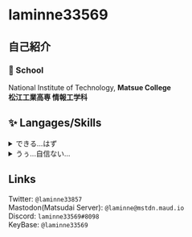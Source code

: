# laminne33569

## 自己紹介

### 🏢 School 
National Institute of Technology, **Matsue College**  
**松江工業高専 情報工学科**  

## ✨ Langages/Skills  
<details>
<summary>できる...はず</summary>
<pre>
Ruby (3years)  
Python (2years)  
Creating Server Environment (2years)  
</pre>
</details>

<details>
<summary>うぅ...自信ない...</summary>
  <pre>
HTML5/CSS3 (4years) 
Javascript (1years)  
Docker / Docker-compose (2years)  
ROBOCON (4years)  
ShellScript (0.5year)  
Vagrant (1year)  
SQL{MySQL/PostgreSQL/SQLite}(1.5years)  
</pre>
  </details>
  
## Links
Twitter:  `@laminne33857`  
Mastodon(Matsudai Server): `@laminne@mstdn.maud.io`  
Discord: `laminne33569#8098`  
KeyBase: `@laminne33569`  
